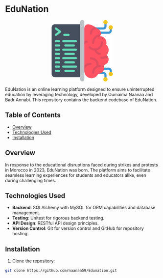 # EduNation

<p align="center">
  <img src="client/src/images/logo.png" alt="EduNation Logo" width="200"/>
</p>


EduNation is an online learning platform designed to ensure uninterrupted education by leveraging technology, developed by Oumaima Naanaa and Badr Annabi. This repository contains the backend codebase of EduNation.

## Table of Contents

- [Overview](#overview)
- [Technologies Used](#technologies-used)
- [Installation](#installation)



## Overview

In response to the educational disruptions faced during strikes and protests in Morocco in 2023, EduNation was born. The platform aims to facilitate seamless learning experiences for students and educators alike, even during challenging times.

## Technologies Used

- **Backend**: SQLAlchemy with MySQL for ORM capabilities and database management.
- **Testing**: Unitest for rigorous backend testing.
- **API Design**: RESTful API design principles.
- **Version Control**: Git for version control and GitHub for repository hosting.

## Installation

1. Clone the repository:

```bash
git clone https://github.com/naanaa59/Edunation.git

